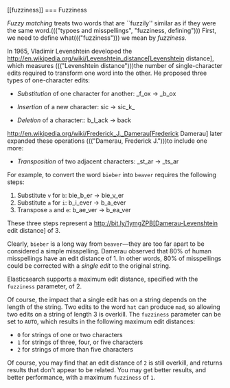 [[fuzziness]]
=== Fuzziness

_Fuzzy matching_ treats two words that are ``fuzzily'' similar as if they were
the same word.((("typoes and misspellings", "fuzziness, defining"))) First, we need to define what((("fuzziness"))) we mean by _fuzziness_.

In 1965, Vladimir Levenshtein developed the
http://en.wikipedia.org/wiki/Levenshtein_distance[Levenshtein distance], which
measures ((("Levenshtein distance")))the number of single-character edits required to transform
one word into the other. He proposed three types of one-character edits:

* _Substitution_ of one character for another: _f_ox -> _b_ox

* _Insertion_ of a new character: sic -> sic_k_

* _Deletion_ of a character:: b_l_ack -> back

http://en.wikipedia.org/wiki/Frederick_J._Damerau[Frederick Damerau]
later expanded these operations ((("Damerau, Frederick J.")))to include one more:

* _Transposition_ of two adjacent characters: _st_ar -> _ts_ar

For example, to convert the word `bieber` into `beaver` requires the
following steps:

1. Substitute `v` for `b`: bie_b_er -> bie_v_er
2. Substitute `a` for `i`: b_i_ever -> b_a_ever
3. Transpose `a` and `e`:  b_ae_ver -> b_ea_ver

These three steps represent a
http://bit.ly/1ymgZPB[Damerau-Levenshtein edit distance]
of 3.

Clearly, `bieber` is a long way from `beaver`&#x2014;they are too far apart to be
considered a simple misspelling.  Damerau observed that 80% of human
misspellings have an edit distance of 1. In other words, 80% of misspellings
could be corrected with a _single edit_ to the original string.

Elasticsearch supports a maximum edit distance, specified with the `fuzziness`
parameter, of 2.

Of course, the impact that a single edit has on a string depends on the
length of the string.  Two edits to the word `hat` can produce `mad`, so
allowing two edits on a string of length 3 is overkill. The `fuzziness`
parameter can be set to `AUTO`, which results in the following maximum edit distances:

* `0` for strings of one or two characters
* `1` for strings of three, four, or five characters
* `2` for strings of more than five characters

Of course, you may find that an edit distance of `2` is still overkill, and
returns results that don't appear to be related. You may get better results,
and better performance, with a maximum `fuzziness` of `1`.
